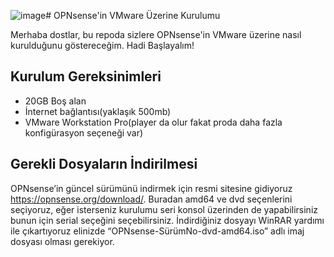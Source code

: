 ![image](https://github.com/opnslm/OPNsense_on_VMware/assets/96252832/761881fd-c297-42cc-a7b8-68501efcddad)# OPNsense'in VMware Üzerine Kurulumu

Merhaba dostlar, bu repoda sizlere OPNsense'in VMware üzerine nasıl kurulduğunu göstereceğim. Hadi Başlayalım!
<br>

## Kurulum Gereksinimleri
- 20GB Boş alan
- İnternet bağlantısı(yaklaşık 500mb)
- VMware Workstation Pro(player da olur fakat proda daha fazla konfigürasyon seçeneği var)


## Gerekli Dosyaların İndirilmesi
OPNsense’in güncel sürümünü indirmek için resmi sitesine gidiyoruz https://opnsense.org/download/. Buradan amd64 ve dvd seçenlerini seçiyoruz, eğer isterseniz kurulumu seri konsol üzerinden de yapabilirsiniz bunun için serial seçeğini seçebilirsiniz. İndirdiğiniz dosyayı WinRAR yardımı ile çıkartıyoruz elinizde “OPNsense-SürümNo-dvd-amd64.iso” adlı imaj dosyası olması gerekiyor.

